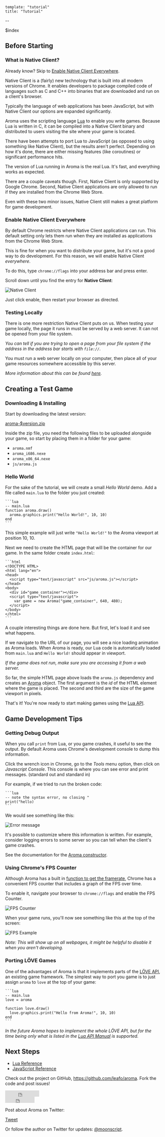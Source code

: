     template: "tutorial"
    title: "Tutorial"
--
<div class="index">$index</div>

## Before Starting

### What is Native Client?

Already know? Skip to [Enable Native Client Everywhere](#enable_native_client_everywhere).

Native Client is a (fairly) new technology that is built into all modern
versions of Chrome. It enables developers to package compiled code of languages
such as C and C++ into binaries that are downloaded and run on a client's
browser.

Typically the language of web applications has been JavaScript, but with Native
Client our options are expanded significantly.

Aroma uses the scripting language [Lua][2] to enable you write games. Because
Lua is written in C, it can be compiled into a Native Client binary and
distributed to users visiting the site where your game is located.

There have been attempts to port Lua to JavaScript (as opposed to using
something like Native Client), but the results aren't perfect. Depending on how
it's done, there are either missing features (like coroutines) or significant
performance hits.

The version of Lua running in Aroma is the real Lua. It's fast, and everything
works as expected.

There are a couple caveats though. First, Native Client is only supported by
Google Chrome. Second, Native Client applications are only allowed to run if
they are installed from the Chrome Web Store.

Even with these two minor issues, Native Client still makes a great platform
for game development.

  [2]: http://www.lua.org

### Enable Native Client Everywhere

By default Chrome restricts where Native Client applications can run. This
default setting only lets them run when they are installed as applications from
the Chrome Web Store.

This is fine for when you want to distribute your game, but it's not a good way
to do development. For this reason, we will enable Native Client *everywhere*.

To do this, type `chrome://flags` into your address bar and press enter.

Scroll down until you find the entry for **Native Client**:

<img src="$root/img/tutorial-1.png" alt="Native Client" />

Just click enable, then restart your browser as directed.

### Testing Locally

There is one more restriction Native Client puts on us. When testing your game
locally, the page it runs in must be served by a web server. It can not be
opened from your file system.

*You can tell if you are trying to open a page from your file system if the
address in the address bar starts with `file://`.*

You must run a web server locally on your computer, then place all of your game
resources somewhere accessible by this server.

*More information about this can be found
[here](https://developers.google.com/native-client/devguide/devcycle/running#Local).*

## Creating a Test Game

### Downloading & Installing

Start by downloading the latest version:

<div><a href="$root/bin/aroma-$version.zip">aroma-$version.zip</a></div>

Inside the zip file, you need the following files to be uploaded alongside your
game, so start by placing them in a folder for your game:

 * `aroma.nmf`
 * `aroma_i686.nexe`
 * `aroma_x86_64.nexe`
 * `js/aroma.js`

### Hello World

For the sake of the tutorial, we will create a small *Hello World* demo. Add a
file called `main.lua` to the folder you just created:

    ```lua
    -- main.lua
    function aroma.draw()
      aroma.graphics.print("Hello World!", 10, 10)
    end
    ```

This simple example will just write `"Hello World!"` to the Aroma viewport at
position 10, 10.

Next we need to create the HTML page that will be the container for our game.
In the same folder create `index.html`:

    ```html
    <!DOCTYPE HTML>
    <html lang="en">
    <head>
      <script type="text/javascript" src="js/aroma.js"></script>
    </head>
    <body>
      <div id="game_container"></div>
      <script type="text/javascript">
        var game = new Aroma("game_container", 640, 480);
      </script>
    </body>
    </html>
    ```

A couple interesting things are done here. But first, let's load it and
see what happens.

If we navigate to the URL of our page, you will see a nice loading animation as
Aroma loads. When Aroma is ready, our Lua code is automatically loaded from
`main.lua` and `Hello World!` should appear in viewport.

*If the game does not run, make sure you are accessing it from a web server.*

So far, the simple HTML page above loads the `aroma.js` dependency and creates
an [Aroma][5] object. The first argument is the *id* of the HTML element where the
game is placed. The second and third are the size of the game viewport in pixels.

That's it! You're now ready to start making games using the [Lua API][4].

## Game Development Tips

### Getting Debug Output

When you call `print` from Lua, or you game crashes, it useful to see the
output. By default Aroma uses Chrome's development console to dump this
information.

Click the wrench icon in Chrome, go to the *Tools* menu option, then click on
*Javascript Console*. This console is where you can see error and print
messages. (standard out and standard in)

For example, if we tried to run the broken code:

    ```lua
    -- note the syntax error, no closing "
    print("hello)
    ```
We would see something like this:

<img src="http://leafo.net/shotsnb/2012-05-12_11-45-39.png" alt="Error message" />

It's possible to customize where this information is written. For example,
consider logging errors to some server so you can tell when the client's game
crashes.

See the documentation for the [Aroma constructor][5].

### Using Chrome's FPS Counter

Although Aroma has a built in [function to get the framerate][6], Chrome has a
convenient FPS counter that includes a graph of the FPS over time.

To enable it, navigate your browser to `chrome://flags` and enable the FPS Counter.

<img src="http://leafo.net/shotsnb/2012-05-12_11-50-51.png" alt="FPS Counter" />

When your game runs, you'll now see something like this at the top of the screen:

<img src="http://leafo.net/shotsnb/2012-05-12_11-51-48.png" alt="FPS Example" />

*Note: This will show up on all webpages, it might be helpful to disable it
when you aren't developing.*

### Porting LÖVE Games

One of the advantages of Aroma is that it implements parts of the [LÖVE
API][8], an existing game framework. The simplest way to port you game is to
just assign `aroma` to `love` at the top of your game:

    ```lua
    -- main.lua
    love = aroma

    function love.draw()
      love.graphics.print("Hello from Aroma!", 10, 10)
    end
    ```
*In the future Aroma hopes to implement the whole LÖVE API, but for the time
being only what is listed in the [Lua API Manual][4] is supported.*

## Next Steps

 * [Lua Reference][4]
 * [JavaScript Reference][3]

Check out the project on GitHub, <https://github.com/leafo/aroma>. Fork the code and post issues!

<div class="github-buttons">
<iframe src="http://markdotto.github.com/github-buttons/github-btn.html?user=leafo&repo=aroma&type=watch&count=true" allowtransparency="true" frameborder="0" scrolling="0" width="110px" height="20px"></iframe>
<br />
<iframe src="http://markdotto.github.com/github-buttons/github-btn.html?user=leafo&repo=aroma&type=fork&count=true" allowtransparency="true" frameborder="0" scrolling="0" width="95px" height="20px"></iframe>
</div>

Post about Aroma on Twitter:

<a href="https://twitter.com/share" class="twitter-share-button" data-url="http://leafo.net/aroma/" data-text="Aroma - The Native Client game engine powered by Lua #aroma2d" data-count="horizontal" data-via="moonscript">Tweet</a>

Or follow the author on Twitter for updates: [@moonscript](http://twitter.com/moonscript).

 [3]: ./js_reference.html
 [4]: ./reference.html
 [5]: ./js_reference.html#aroma.js.Aroma
 [6]: ./reference.html#aroma.timer.getFPS
 [7]: ./js_reference.html#aroma.js.Aroma.Aroma
 [8]: https://love2d.org/wiki/Main_Page

